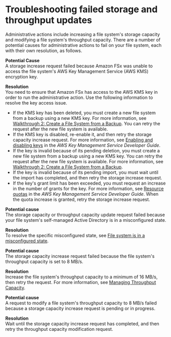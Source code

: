 # Troubleshooting failed storage and throughput updates<a name="admin-actions-ts"></a>

Administrative actions include increasing a file system's storage capacity and modifying a file system's throughput capacity\. There are a number of potential causes for administrative actions to fail on your file system, each with their own resolution, as follows\.

**Potential Cause**  
A storage increase request failed because Amazon FSx was unable to access the file system's AWS Key Management Service \(AWS KMS\) encryption key\.

**Resolution**  
You need to ensure that Amazon FSx has access to the AWS KMS key in order to run the administrative action\. Use the following information to resolve the key access issue\. 
+ If the KMS key has been deleted, you must create a new file system from a backup using a new KMS key\. For more information, see [Walkthrough 2: Create a File System from a Backup](walkthrough02-create-from-backup.md)\. You can retry the request after the new file system is available\.
+ If the KMS key is disabled, re\-enable it, and then retry the storage capacity increase request\. For more information, see [Enabling and disabling keys](https://docs.aws.amazon.com/kms/latest/developerguide/enabling-keys.html) in the *AWS Key Management Service Developer Guide*\.
+ If the key is invalid because of its pending deletion, you must create a new file system from a backup using a new KMS key\. You can retry the request after the new file system is available\. For more information, see [Walkthrough 2: Create a File System from a Backup](walkthrough02-create-from-backup.md)\.
+ If the key is invalid because of its pending import, you must wait until the import has completed, and then retry the storage increase request\.
+ If the key's grant limit has been exceeded, you must request an increase in the number of grants for the key\. For more information, see [Resource quotas](https://docs.aws.amazon.com/kms/latest/developerguide/resource-limits.html) in the *AWS Key Management Service Developer Guide*\. When the quota increase is granted, retry the storage increase request\.

**Potential cause**  
The storage capacity or throughput capacity update request failed because your file system's self\-managed Active Directory is in a misconfigured state\.

**Resolution**  
To resolve the specific misconfigured state, see [File system is in a misconfigured state](misconfigured-ad-config.md)\.

**Potential cause**  
The storage capacity increase request failed because the file system's throughput capacity is set to 8 MB/s\.

**Resolution**  
Increase the file system's throughput capacity to a minimum of 16 MB/s, then retry the request\. For more information, see [Managing Throughput Capacity](managing-throughput-capacity.md)\.

**Potential cause**  
A request to modify a file system's throughput capacity to 8 MB/s failed because a storage capacity increase request is pending or in progress\.

**Resolution**  
Wait until the storage capacity increase request has completed, and then retry the throughput capacity modification request\.